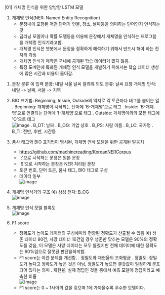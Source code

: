 [01] 개체명 인식을 위한 양방향 LSTM 모델

1. 개체명 인식(NER: Named Entity Recognition)
   - 문장내에 포함된 어떤 단어가 인물, 장소, 날짜등을 의미하는 단어인지 인식하는 것
   - 딥러닝 모델이나 확률 모델등을 이용해 문장에서 개체명을 인식하는 프로그램을 개체명 인식기라고함.
   - 개체명 인식은 챗봇에서 문장을 정확하게 해석하기 위해서 반드시 해야 하는 전처리 과정
   - 개체명 인식기 제작은 국내에 공개된 학습 데이터가 많지 않음.
   - 특정 도메인에 특화된 개체명 인식 모델을 개발하기 위해서는 학습 데이터 생성에 많은 시간과 비용이 들어감.
  
1) 문장 분류 예
    입력 문장: 내일 서울 날씨 알려줘
    의도 분류: 날씨 요청
    개체명 인식: 내일 -> 날짜, 서울 -> 지역

2) BIO 표기법: Beginning, Inside, Outside의 약자로 각 토큰마다 태그를 붙이는 일
    . Beginning: 개체명이 시작되는 단어에 'B-개체명'으로 태그
    . Inside: 'B-개체명'으로 연결되는 단어에 'I-개체명'으로 태그
    . Outside: 개체명이외의 모든 태그에 'O'으로 태그<br>
    ![image](https://user-images.githubusercontent.com/84116509/173076698-2971955e-6baa-46a8-b8d9-8d3f76f04661.png)
   . B_DT: 날짜
   . B_OG: 기업 상호
   . B_PS: 사람 이름
   . B_LC: 국가명
   . B_TI: 전반, 후반, 시간등 

3) 품사 태그와 BIO 표기법이 명시된, 개체명 인식 모델을 위한 공개된 말뭉치
    - https://github.com/machinereading/KoreanNERCorpus
    - ';'으로 시작하는 문장은 원본 문장
    - '$'으로 시작하는 문장은 NER 처리된 문장
    - 토큰 번호, 단어 토큰, 품사 태그, BIO 태그로 구성
    - 데이터 일부
    <br>![image](https://user-images.githubusercontent.com/84116509/173077091-b8e0282b-e695-4194-bab1-4e5e018018ce.png)
4) 개체명 인식기의 구조 예) 삼성 전자: B_OG<br>
![image](https://user-images.githubusercontent.com/84116509/173076830-cd5f25c8-c73d-459f-abf2-237280382ad5.png)
5) 개체명 인식 모델 블록도<br>![image](https://user-images.githubusercontent.com/84116509/173076884-f71a5744-ad55-4b28-992b-f79335745612.png)
6) F1 score
   - 정확도가 높아도 데이터의 구성에따라 편향된 정확도가 산출될 수 있음
     예) 생존 데이터 90건, 사망 데이터 10건일 경우 생존만 맞추는 모델은 90%의 정확도를 갖음,
          이 모델은 사망 데이터는 모두 틀렸지만 전체 데이터에 대한 정확도는 90%임으로 잘못된 판단을하게함.
   - F1 score는 이런 문제를 개선함.
     . 정밀도와 재현율의 조화평균
     . 정밀도: 정밀도가 높다고 정확도가 높은 것은 아님, 정밀도가 높으면 결괏값이 일정하게 분포되어 있다는 의미
     . 재현율: 실제 정답인 것들 중에서 예측 모델이 정답이라고 예측한 비율<Br>![image](https://user-images.githubusercontent.com/84116509/173076939-5a638dfb-04dd-498f-95a5-0c6ecee9b8a8.png)
   - F1 score는 0 ~ 1사이의 값을 갖으며 1에 가까울수록 우수한 모델이다.

